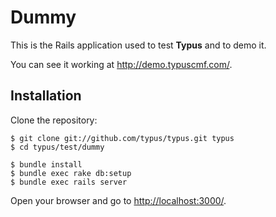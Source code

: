 # Dummy

This is the Rails application used to test **Typus** and to demo it.

You can see it working at <http://demo.typuscmf.com/>.

## Installation

Clone the repository:

    $ git clone git://github.com/typus/typus.git typus
    $ cd typus/test/dummy

    $ bundle install
    $ bundle exec rake db:setup
    $ bundle exec rails server

Open your browser and go to <http://localhost:3000/>.
